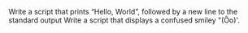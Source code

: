 Write a script that prints “Hello, World”, followed by a new line to the standard output
Write a script that displays a confused smiley "(Ôo)'.

